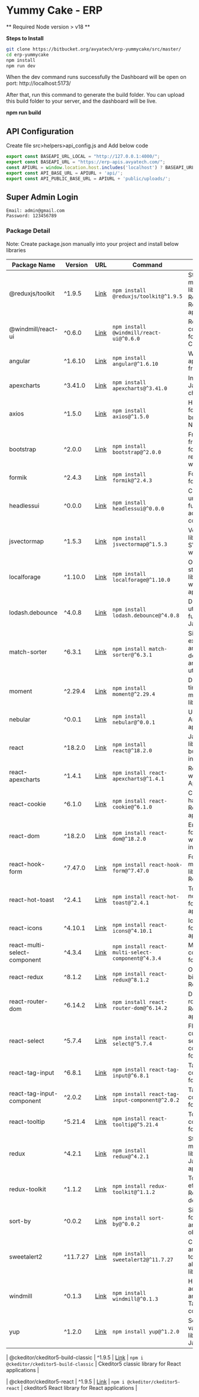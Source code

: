 # Yummy Cake - ERP

** Required Node version > v18 **

**Steps to Install**

```bash
git clone https://bitbucket.org/avyatech/erp-yummycake/src/master/
cd erp-yummycake
npm install
npm run dev
```

When the dev command runs successfully the Dashboard will be open on port: http://localhost:5173/

After that, run this command to generate the build folder. You can upload this build folder to your server, and the dashboard will be live.

**npm run build**

## API Configuration

Create file
src>helpers>api_config.js
and Add below code

```JavaScript
export const BASEAPI_URL_LOCAL = "http://127.0.0.1:4000/";
export const BASEAPI_URL = "https://erp-apis.avyatech.com/";
const APIURL = window.location.host.includes('localhost') ? BASEAPI_URL_LOCAL : BASEAPI_URL;
export const API_BASE_URL = APIURL + 'api/';
export const API_PUBLIC_BASE_URL = APIURL + 'public/uploads/';
```

## Super Admin Login

```
Email: admin@gmail.com
Password: 123456789
```

<div id="package_detail"></div>

### Package Detail

Note: Create package.json manually into your project and install below libraries

| Package Name                 | Version  | URL                                                                | Command                                           | Purpose                                                        |
| ---------------------------- | -------- | ------------------------------------------------------------------ | ------------------------------------------------- | -------------------------------------------------------------- |
| @reduxjs/toolkit             | ^1.9.5   | [Link](https://redux-toolkit.js.org/)                              | `npm install @reduxjs/toolkit@^1.9.5`             | State management library for React and Redux applications      |
| @windmill/react-ui           | ^0.6.0   | [Link](https://windmillui.com/react-ui)                            | `npm install @windmill/react-ui@^0.6.0`           | React UI components for Tailwind CSS                           |
| angular                      | ^1.6.10  | [Link](https://angular.io/)                                        | `npm install angular@^1.6.10`                     | Web application framework                                      |
| apexcharts                   | ^3.41.0  | [Link](https://apexcharts.com/)                                    | `npm install apexcharts@^3.41.0`                  | Interactive JavaScript charts                                  |
| axios                        | ^1.5.0   | [Link](https://axios-http.com/)                                    | `npm install axios@^1.5.0`                        | HTTP client for the browser and Node.js                        |
| bootstrap                    | ^2.0.0   | [Link](https://getbootstrap.com/)                                  | `npm install bootstrap@^2.0.0`                    | Front-end framework for building responsive websites           |
| formik                       | ^2.4.3   | [Link](https://formik.org/)                                        | `npm install formik@^2.4.3`                       | Form library for React                                         |
| headlessui                   | ^0.0.0   | [Link](https://headlessui.dev/)                                    | `npm install headlessui@^0.0.0`                   | Completely unstyled, fully accessible UI components            |
| jsvectormap                  | ^1.5.3   | [Link](http://jvectormap.com/)                                     | `npm install jsvectormap@^1.5.3`                  | Vector map library using SVG for the web                       |
| localforage                  | ^1.10.0  | [Link](https://localforage.github.io/localForage/)                 | `npm install localforage@^1.10.0`                 | Offline storage library for web applications                   |
| lodash.debounce              | ^4.0.8   | [Link](https://lodash.com/)                                        | `npm install lodash.debounce@^4.0.8`              | Debounce utility function for JavaScript                       |
| match-sorter                 | ^6.3.1   | [Link](https://github.com/kentcdodds/match-sorter)                 | `npm install match-sorter@^6.3.1`                 | Simple, expected, and deterministic array sorting utility      |
| moment                       | ^2.29.4  | [Link](https://momentjs.com/)                                      | `npm install moment@^2.29.4`                      | Date and time manipulation library                             |
| nebular                      | ^0.0.1   | [Link](https://akveo.github.io/nebular/)                           | `npm install nebular@^0.0.1`                      | UI library for Angular applications                            |
| react                        | ^18.2.0  | [Link](https://reactjs.org/)                                       | `npm install react@^18.2.0`                       | JavaScript library for building user interfaces                |
| react-apexcharts             | ^1.4.1   | [Link](https://apexcharts.com/docs/react-charts/)                  | `npm install react-apexcharts@^1.4.1`             | React wrapper for ApexCharts                                   |
| react-cookie                 | ^6.1.0   | [Link](https://www.npmjs.com/package/react-cookie)                 | `npm install react-cookie@^6.1.0`                 | Cookie handling for React applications                         |
| react-dom                    | ^18.2.0  | [Link](https://reactjs.org/docs/react-dom.html)                    | `npm install react-dom@^18.2.0`                   | Entry point for working with the DOM in React                  |
| react-hook-form              | ^7.47.0  | [Link](https://react-hook-form.com/)                               | `npm install react-hook-form@^7.47.0`             | Forms management library for React                             |
| react-hot-toast              | ^2.4.1   | [Link](https://react-hot-toast.com/)                               | `npm install react-hot-toast@^2.4.1`              | Toast notifications for React applications                     |
| react-icons                  | ^4.10.1  | [Link](https://react-icons.github.io/react-icons/)                 | `npm install react-icons@^4.10.1`                 | Icon library for React applications                            |
| react-multi-select-component | ^4.3.4   | [Link](https://www.npmjs.com/package/react-multi-select-component) | `npm install react-multi-select-component@^4.3.4` | Multi-select component for React                               |
| react-redux                  | ^8.1.2   | [Link](https://react-redux.js.org/)                                | `npm install react-redux@^8.1.2`                  | Official React bindings for Redux                              |
| react-router-dom             | ^6.14.2  | [Link](https://reactrouter.com/)                                   | `npm install react-router-dom@^6.14.2`            | Declarative routing for React applications                     |
| react-select                 | ^5.7.4   | [Link](https://react-select.com/home)                              | `npm install react-select@^5.7.4`                 | Flexible and customizable select component for React           |
| react-tag-input              | ^6.8.1   | [Link](https://www.npmjs.com/package/react-tag-input)              | `npm install react-tag-input@^6.8.1`              | Tag input component for React                                  |
| react-tag-input-component    | ^2.0.2   | [Link](https://www.npmjs.com/package/react-tag-input-component)    | `npm install react-tag-input-component@^2.0.2`    | Tag input component for React                                  |
| react-tooltip                | ^5.21.4  | [Link](https://www.npmjs.com/package/react-tooltip)                | `npm install react-tooltip@^5.21.4`               | Tooltip component for React                                    |
| redux                        | ^4.2.1   | [Link](https://redux.js.org/)                                      | `npm install redux@^4.2.1`                        | State management library for JavaScript applications           |
| redux-toolkit                | ^1.1.2   | [Link](https://redux-toolkit.js.org/)                              | `npm install redux-toolkit@^1.1.2`                | Toolkit for efficient Redux development                        |
| sort-by                      | ^0.0.2   | [Link](https://www.npmjs.com/package/sort-by)                      | `npm install sort-by@^0.0.2`                      | Simple utility for sorting arrays of objects                   |
| sweetalert2                  | ^11.7.27 | [Link](https://sweetalert2.github.io/)                             | `npm install sweetalert2@^11.7.27`                | Customizable and easy-to-use alert/popup library               |
| windmill                     | ^0.1.3   | [Link](https://windmillui.com/)                                    | `npm install windmill@^0.1.3`                     | High-quality, accessible, and flexible Tailwind CSS components |
| yup                          | ^1.2.0   | [Link](https://github.com/jquense/yup)                             | `npm install yup@^1.2.0`                          | Schema validation library for JavaScript                       |

| @ckeditor/ckeditor5-build-classic | ^1.9.5 | [Link](https://www.npmjs.com/package/@ckeditor/ckeditor5-build-classic) | `npm i @ckeditor/ckeditor5-build-classic` | Ckeditor5 classic library for React applications |

| @ckeditor/ckeditor5-react | ^1.9.5 | [Link](https://www.npmjs.com/package/@ckeditor/ckeditor5-react/) | `npm i @ckeditor/ckeditor5-react` | ckeditor5 React library for React applications |
